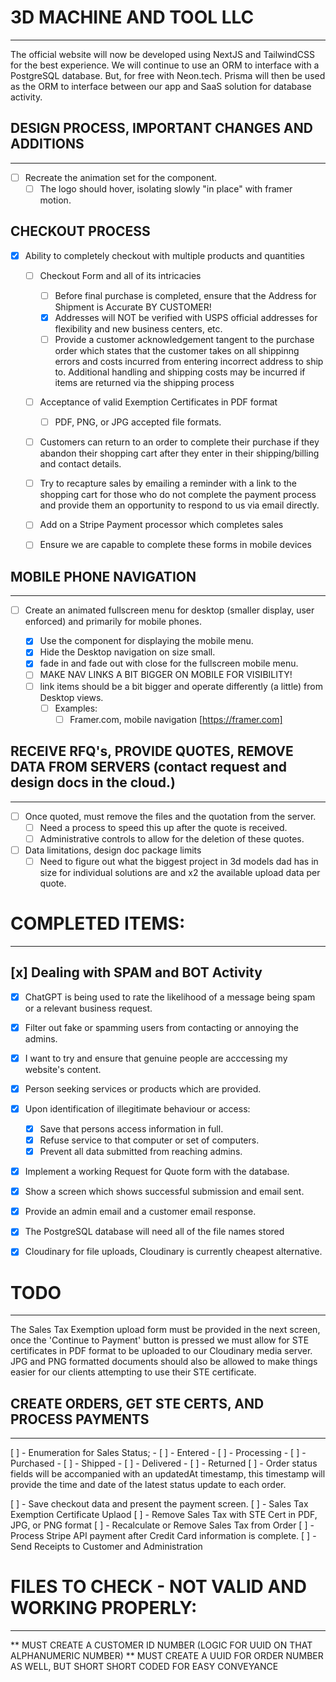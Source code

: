 # 3D MACHINE AND TOOL LLC
---
The official website will now be developed using NextJS and TailwindCSS for the best experience.
We will continue to use an ORM to interface with a PostgreSQL database. But, for free with Neon.tech.
Prisma will then be used as the ORM to interface between our app and SaaS solution for database activity.

## DESIGN PROCESS, IMPORTANT CHANGES AND ADDITIONS
---
- [ ] Recreate the animation set for the <Hero/> component.
  - [ ] The logo should hover, isolating slowly "in place" with framer motion.

## CHECKOUT PROCESS

- [X] Ability to completely checkout with multiple products and quantities
  - [ ] Checkout Form and all of its intricacies
    - [ ] Before final purchase is completed, ensure that the Address for Shipment is Accurate BY CUSTOMER!
    - [X] Addresses will NOT be verified with USPS official addresses for flexibility and new business centers, etc.
    - [ ] Provide a customer acknowledgement tangent to the purchase order which states that the customer takes
          on all shippinng errors and costs incurred from entering incorrect address to ship to. Additional handling
          and shipping costs may be incurred if items are returned via the shipping process
  - [ ] Acceptance of valid Exemption Certificates in PDF format
    - [ ] PDF, PNG, or JPG accepted file formats.

  - [ ] Customers can return to an order to complete their purchase if they abandon their shopping cart
        after they enter in their shipping/billing and contact details.
  - [ ] Try to recapture sales by emailing a reminder with a link to the shopping cart for those who do
        not complete the payment process and provide them an opportunity to respond to us via email
        directly.
  - [ ] Add on a Stripe Payment processor which completes sales
  - [ ] Ensure we are capable to complete these forms in mobile devices


## MOBILE PHONE NAVIGATION
---
- [ ] Create an animated fullscreen menu for desktop (smaller display, user enforced) and primarily for mobile phones.

  - [X] Use the <MobileMenu/> component for displaying the mobile menu.
  - [X] Hide the Desktop navigation on size small.
  - [X] fade in and fade out with close for the fullscreen mobile menu.
  - [ ] MAKE NAV LINKS A BIT BIGGER ON MOBILE FOR VISIBILITY!
  - [ ] link items should be a bit bigger and operate differently (a little) from Desktop views.
    - [ ] Examples:
      - [ ] Framer.com, mobile navigation [https://framer.com]

## RECEIVE RFQ's, PROVIDE QUOTES, REMOVE DATA FROM SERVERS (contact request and design docs in the cloud.)
---
  - [ ] Once quoted, must remove the files and the quotation from the server.
    - [ ] Need a process to speed this up after the quote is received.
    - [ ] Administrative controls to allow for the deletion of these quotes.
- [ ] Data limitations, design doc package limits
  - [ ] Need to figure out what the biggest project in 3d models dad has in size for individual solutions are and x2 the available upload data per quote.

# COMPLETED ITEMS:
---
## [x] Dealing with SPAM and BOT Activity
  - [x] ChatGPT is being used to rate the likelihood of a message being spam or a relevant business request.
  - [x] Filter out fake or spamming users from contacting or annoying the admins.
  - [x] I want to try and ensure that genuine people are acccessing my website's content.
  - [x] Person seeking services or products which are provided.
  - [x] Upon identification of illegitimate behaviour or access:
      - [x] Save that persons access information in full.
      - [x] Refuse service to that computer or set of computers.
      - [x] Prevent all data submitted from reaching admins.
  - [x] Implement a working Request for Quote form with the database.
  - [x] Show a screen which shows successful submission and email sent.
  - [x] Provide an admin email and a customer email response.
  - [x] The PostgreSQL database will need all of the file names stored
  - [x] Cloudinary for file uploads, Cloudinary is currently cheapest alternative.


# TODO
---
The Sales Tax Exemption upload form must be provided in the next
screen, once the 'Continue to Payment' button is pressed we must
allow for STE certificates in PDF format to be uploaded to our
Cloudinary media server. JPG and PNG formatted documents should
also be allowed to make things easier for our clients attempting
to use their STE certificate.

## CREATE ORDERS, GET STE CERTS, AND PROCESS PAYMENTS
---
  [ ] - Enumeration for Sales Status;
      - [ ] - Entered
      - [ ] - Processing
      - [ ] - Purchased
      - [ ] - Shipped
      - [ ] - Delivered
      - [ ] - Returned
  [ ] - Order status fields will be accompanied with
        an updatedAt timestamp, this timestamp will provide
        the time and date of the latest status update to each
        order.
  
  [ ] - Save checkout data and present the payment screen.
  [ ] - Sales Tax Exemption Certificate Uplaod
  [ ] - Remove Sales Tax with STE Cert in PDF, JPG, or PNG format
  [ ] - Recalculate or Remove Sales Tax from Order
  [ ] - Process Stripe API payment after Credit Card information
        is complete.
  [ ] - Send Receipts to Customer and Administration 

# FILES TO CHECK - NOT VALID AND WORKING PROPERLY:
---
** MUST CREATE A CUSTOMER ID NUMBER (LOGIC FOR UUID ON THAT ALPHANUMERIC NUMBER)
** MUST CREATE A UUID FOR ORDER NUMBER AS WELL, BUT SHORT SHORT CODED FOR EASY CONVEYANCE